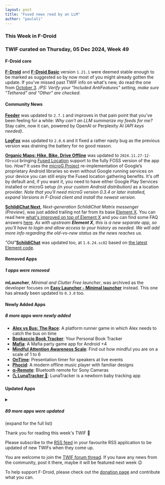 ```yaml
---
layout: post
title: "Fused news read by an LLM"
author: "paulali"
---
```


### This Week in F-Droid

### TWIF curated on Thursday, 05 Dec 2024, Week 49

#### F-Droid core
**[F\-Droid](https://f-droid.org/packages/org.fdroid.fdroid)** and **[F\-Droid Basic](https://f-droid.org/packages/org.fdroid.basic)** version `1.21.1` were deemed stable enough to be marked as suggested so by now most of you might already gotten the update. If you've missed past TWIF info on what's new, do read the one from [October 3](https://f-droid.org/en/2024/10/03/twif.html#f-droid-core). _/PS: Verify your "Included AntiFeatures" setting, make sure "Tethered" and "Other" are checked._

#### Community News
**[Feeder](https://f-droid.org/packages/com.nononsenseapps.feeder)** was updated to `2.7.1` and improves in that pain point that you've been feeling for a while: _Why can't an LLM summarize my feeds for me?_ Stay calm, now it can, powered by OpenAI or Perplexity AI _(API keys needed)_.

**[LogFox](https://f-droid.org/packages/com.f0x1d.logfox)** was updated to `2.0.6` and it fixed a rather nasty bug as the previous version was draining the battery for no good reason.

**[Organic Maps: Hike, Bike, Drive Offline](https://f-droid.org/packages/app.organicmaps)** was updated to `2024.11.27-12-FDroid` bringing [Fused Location](https://developers.google.com/location-context/fused-location-provider) support to the fully FOSS version of the app too. _How?_ It uses the [microG Project](https://microg.org/) re-implementation of Google’s proprietary Android libraries so even without Google running services on your device you can still enjoy the Fused location gathering benefits. It's off by default and, if you want it, you need to have either Google Play Services installed or microG setup _(in your custom Android distribution)_ as a location provider. _Note that you'll need microG version 0.3.4 or later installed, expand Versions in F-Droid client and install the newest version._

**[SchildiChat Next](https://f-droid.org/packages/chat.schildi.android)**, _Next\-generation SchildiChat Matrix messenger \(Preview\)_, was just added trailing not far from its base [Element X](https://f-droid.org/packages/io.element.android.x/). You can read here [what's improved on top of Element X](https://github.com/SchildiChat/schildichat-android-next/blob/main/FEATURES.md) and you can find some FAQ answers [here](https://schildi.chat/android/next/faq/). _As with upstream **Element X**, this is a new separate app, so you'll have to login and allow access to your history as needed. We will add more info regarding the old-vs-new status as the news reaches us._

_"Old"_**[SchildiChat](https://f-droid.org/packages/de.spiritcroc.riotx)** was updated too, at `1.6.24.sc82` based on [the latest Element code](https://github.com/element-hq/element-android/releases/tag/v1.6.24).


#### Removed Apps
##### 1 apps were removed
**mLauncher**, _Minimal and Clutter Free launcher_, was archived as the developer focuses on **[Easy Launcher \- Minimal launcher](https://f-droid.org/packages/app.easy.launcher)** instead. This one has already been updated to `0.3.0` too.


#### Newly Added Apps
##### 8 more apps were newly added
* **[Alex vs Bus: The Race](https://f-droid.org/packages/com.github.m374lx.alexvsbus)**: A platform runner game in which Alex needs to catch the bus on time
* **[Bookaccio Book Tracker](https://f-droid.org/packages/com.bugsdev2.bookaccio)**: Your Personal Book Tracker
* **[Mafia](https://f-droid.org/packages/com.github.iamrezamousavi.mafia)**: A Mafia party game app for Android \+4
* **[Mindful Attention Awareness Scale](https://f-droid.org/packages/biz.binarysolutions.mindfulscale)**: Find out how mindful you are on a scale of 1 to 6
* **[OnTime](https://f-droid.org/packages/si.jakobkreft.ontime)**: Presentation timer for speakers at live events
* **[Phocid](https://f-droid.org/packages/org.sunsetware.phocid)**: A modern offline music player with familiar designs
* **[α\-Remote](https://f-droid.org/packages/org.staacks.alpharemote)**: Bluetooth remote for Sony Cameras
* **[🌜 LunaTracker 🌛](https://f-droid.org/packages/it.danieleverducci.lunatracker)**: LunaTracker is a newborn baby tracking app


#### Updated Apps
<details markdown=1>
<summary><h5>89 more apps were updated</h5> (expand for the full list)</summary>

* **[38C3 Schedule](https://f-droid.org/packages/info.metadude.android.congress.schedule)** was updated to `1.68.0`
* **[AndBible: Bible Study](https://f-droid.org/packages/net.bible.android.activity)** was updated to `5.0.833`
* **[AnkiDroid: Flashcards](https://f-droid.org/packages/com.ichi2.anki)** was updated to `2.19.3`
* **[AppListBackup](https://f-droid.org/packages/org.androidlabs.applistbackup)** was updated to `1.0.4`
* **[Audile](https://f-droid.org/packages/com.mrsep.musicrecognizer)** was updated to `1.7.2`
* **[baresip\+](https://f-droid.org/packages/com.tutpro.baresip.plus)** was updated to `49.1.0`
* **[Better Internet Tiles](https://f-droid.org/packages/be.casperverswijvelt.unifiedinternetqs)** was updated to `3.1.0-fdroid`
* **[Brume Wallet](https://f-droid.org/packages/eth.brume.wallet)** was updated to `0.6.531`
* **[Casio G\-Shock Smart Sync](https://f-droid.org/packages/org.avmedia.gshockGoogleSync)** was updated to `20.9`
* **[Celestia](https://f-droid.org/packages/space.celestia.mobilecelestia)** was updated to `1.7.10`
* **[Cirrus](https://f-droid.org/packages/org.woheller69.omweather)** was updated to `3.5`
* **[Citrine](https://f-droid.org/packages/com.greenart7c3.citrine)** was updated to `0.5.6`
* **[Ciyue](https://f-droid.org/packages/org.eu.mumulhl.ciyue)** was updated to `0.13.0`
* **[Clipious](https://f-droid.org/packages/com.github.lamarios.clipious)** was updated to `1.22.3`
* **[Com\-Phone Story Maker](https://f-droid.org/packages/ac.robinson.mediaphone)** was updated to `1.7.6`
* **[Conversations](https://f-droid.org/packages/eu.siacs.conversations)** was updated to `2.17.4+free`
* **[DanXi](https://f-droid.org/packages/io.github.danxi_dev.dan_xi)** was updated to `1.4.5`
* **[DAVx⁵](https://f-droid.org/packages/at.bitfire.davdroid)** was updated to `4.4.4-ose`
* **[EnforceDoze](https://f-droid.org/packages/com.akylas.enforcedoze)** was updated to `1.6.1`
* **[Ente Photos \- Open source, end\-to\-end encrypted al](https://f-droid.org/packages/io.ente.photos.fdroid)** was updated to `0.9.65`
* **[EP Mobile](https://f-droid.org/packages/org.epstudios.epmobile)** was updated to `2.34.0`
* **[Fennec F\-Droid](https://f-droid.org/packages/org.mozilla.fennec_fdroid)** was updated to `133.0.0`
* **[FFUpdater](https://f-droid.org/packages/de.marmaro.krt.ffupdater)** was updated to `79.3.1`
* **[Fitness Calendar](https://f-droid.org/packages/com.inky.fitnesscalendar)** was updated to `2024.11.1`
* **[Flipper Mobile App](https://f-droid.org/packages/com.flipperdevices.app)** was updated to `1.8.1`
* **[Geo Share](https://f-droid.org/packages/page.ooooo.geoshare)** was updated to `1.5.1`
* **[Green: Bitcoin Wallet](https://f-droid.org/packages/com.greenaddress.greenbits_android_wallet)** was updated to `4.1.0`
* **[Home Medkit](https://f-droid.org/packages/ru.application.homemedkit)** was updated to `1.5.8`
* **[Human Benchmark](https://f-droid.org/packages/io.github.printn.humanbenchmark)** was updated to `1.0.5`
* **[Jami](https://f-droid.org/packages/cx.ring)** was updated to `20241126-01`
* **[kitshn \(for Tandoor\)](https://f-droid.org/packages/de.kitshn.android)** was updated to `1.0.0-alpha.12.1`
* **[Kotatsu](https://f-droid.org/packages/org.koitharu.kotatsu)** was updated to `7.7`
* **[LabLog](https://f-droid.org/packages/si.uni_lj.fe.lablog)** was updated to `1.7`
* **[Ladefuchs](https://f-droid.org/packages/app.ladefuchs.android)** was updated to `3.1.7`
* **[Lissen: Audiobookshelf client](https://f-droid.org/packages/org.grakovne.lissen)** was updated to `1.1.13`
* **[Léon – The URL Cleaner](https://f-droid.org/packages/com.svenjacobs.app.leon)** was updated to `47`
* **[Mull](https://f-droid.org/packages/us.spotco.fennec_dos)** was updated to `133.0.0`
* **[MuPDF mini](https://f-droid.org/packages/com.artifex.mupdf.mini.app)** was updated to `1.25.1a`
* **[MuPDF viewer](https://f-droid.org/packages/com.artifex.mupdf.viewer.app)** was updated to `1.25.1a`
* **[MusicSearch](https://f-droid.org/packages/io.github.lydavid.musicsearch)** was updated to `1.9.0-beta.2`
* **[Nextcloud Dev](https://f-droid.org/packages/com.nextcloud.android.beta)** was updated to `20241127`
* **[Nextcloud Talk](https://f-droid.org/packages/com.nextcloud.talk2)** was updated to `20.0.6`
* **[Nighthawk Wallet](https://f-droid.org/packages/com.nighthawkapps.wallet.android)** was updated to `2.2.16`
* **[Notesnook \- Private notes app](https://f-droid.org/packages/com.streetwriters.notesnook)** was updated to `3.0.23`
* **[Oinkoin](https://f-droid.org/packages/com.github.emavgl.piggybankpro)** was updated to `1.0.73`
* **[Opus 1 Music Player](https://f-droid.org/packages/de.kromke.andreas.opus1musicplayer)** was updated to `2.64`
* **[Pachli for Mastodon](https://f-droid.org/packages/app.pachli)** was updated to `2.9.0`
* **[Password Generator](https://f-droid.org/packages/com.vecturagames.android.app.passwordgenerator)** was updated to `1.8.1`
* **[Peristyle](https://f-droid.org/packages/app.simple.peri)** was updated to `v6.1.0`
* **[Petals](https://f-droid.org/packages/br.com.colman.petals)** was updated to `3.31.0`
* **[Podcini\.R \- Podcast instrument](https://f-droid.org/packages/ac.mdiq.podcini.R)** was updated to `6.15.0`
* **[Proton Pass: Password Manager](https://f-droid.org/packages/proton.android.pass.fdroid)** was updated to `1.28.2`
* **[PTO \- Plaintext Organizer](https://f-droid.org/packages/de.ferreum.pto)** was updated to `3.2.0`
* **[QRAlarm](https://f-droid.org/packages/com.sweak.qralarm)** was updated to `2.0.5`
* **[Quicksy](https://f-droid.org/packages/im.quicksy.client)** was updated to `2.17.4+free`
* **[Raccoon for Friendica](https://f-droid.org/packages/com.livefast.eattrash.raccoonforfriendica)** was updated to `0.3.1`
* **[Read You](https://f-droid.org/packages/me.ash.reader)** was updated to `0.11.1`
* **[Reader for Selfoss](https://f-droid.org/packages/bou.amine.apps.readerforselfossv2.android)** was updated to `124113311-github`
* **[RiMusic](https://f-droid.org/packages/it.fast4x.rimusic)** was updated to `0.6.62`
* **[Robot36 \- SSTV Image Decoder](https://f-droid.org/packages/xdsopl.robot36)** was updated to `2.14`
* **[Rush](https://f-droid.org/packages/com.shub39.rush)** was updated to `2.3.8`
* **[RustDesk](https://f-droid.org/packages/com.carriez.flutter_hbb)** was updated to `1.3.3`
* **[SatDump](https://f-droid.org/packages/org.satdump.SatDump)** was updated to `1.2.2`
* **[SD Maid 2/SE \- System Cleaner](https://f-droid.org/packages/eu.darken.sdmse)** was updated to `1.3.1-rc0`
* **[Seafile](https://f-droid.org/packages/com.seafile.seadroid2)** was updated to `3.0.6`
* **[sing\-box](https://f-droid.org/packages/io.nekohasekai.sfa)** was updated to `1.10.3`
* **[Smart Card Reader](https://f-droid.org/packages/com.vsmartcard.remotesmartcardreader.app)** was updated to `2.4`
* **[Snapcast \- multi\-room audio in perfect sync](https://f-droid.org/packages/de.badaix.snapcast)** was updated to `0.29.0.1`
* **[SocksTun](https://f-droid.org/packages/hev.sockstun)** was updated to `2.7`
* **[Souvenirs](https://f-droid.org/packages/fr.nuage.souvenirs)** was updated to `2.9.5`
* **[Squeeze Client](https://f-droid.org/packages/de.maniac103.squeezeclient)** was updated to `1.3`
* **[Squeezer](https://f-droid.org/packages/uk.org.ngo.squeezer)** was updated to `2.3.7`
* **[Swiss Bitcoin Pay](https://f-droid.org/packages/ch.swissbitcoinpay.checkout)** was updated to `2.2.3`
* **[TalkBack](https://f-droid.org/packages/com.android.talkback)** was updated to `TfPu_release_15_1-2024_10_17_0000`
* **[Tasks\.org: Open\-source To\-Do Lists & Reminders](https://f-droid.org/packages/org.tasks)** was updated to `14.1`
* **[The One App](https://f-droid.org/packages/io.theoneapp)** was updated to `2.2.0`
* **[Thumb\-Key](https://f-droid.org/packages/com.dessalines.thumbkey)** was updated to `4.0.6`
* **[Tilde Friends](https://f-droid.org/packages/com.unprompted.tildefriends.fdroid)** was updated to `0.0.25`
* **[TimePlanner](https://f-droid.org/packages/ru.aleshin.timeplanner)** was updated to `1.0.1`
* **[TorrServe](https://f-droid.org/packages/ru.yourok.torrserve)** was updated to `MatriX.135.F-Droid`
* **[Tower Collector](https://f-droid.org/packages/info.zamojski.soft.towercollector)** was updated to `2.15.3`
* **[Tuta Mail](https://f-droid.org/packages/de.tutao.tutanota)** was updated to `253.241126.2`
* **[Unchained](https://f-droid.org/packages/com.github.livingwithhippos.unchained)** was updated to `1.3.5`
* **[Unciv](https://f-droid.org/packages/com.unciv.app)** was updated to `4.14.11`
* **[Vespucci](https://f-droid.org/packages/de.blau.android)** was updated to `20.2.0.0`
* **[VRChat Android Assistant](https://f-droid.org/packages/cc.sovellus.vrcaa)** was updated to `2.1.5`
* **[WikiReader](https://f-droid.org/packages/org.nsh07.wikireader)** was updated to `1.8.0`
* **[Xtra](https://f-droid.org/packages/com.github.andreyasadchy.xtra)** was updated to `2.39.2`
* **[yetCalc](https://f-droid.org/packages/yetzio.yetcalc)** was updated to `2.0.2`
* **[µLauncher](https://f-droid.org/packages/de.jrpie.android.launcher)** was updated to `j-0.0.17`

</details>

Thank you for reading this week's TWIF 🙂

Please subscribe to the [RSS feed](https://f-droid.org/news/) in your favourite RSS application to be updated of new TWIFs when they come up.

You are welcome to join the [TWIF forum thread](https://forum.f-droid.org/t/new-twif-submission-thread/23546). If you have any news from the community, post it there, maybe it will be featured next week 😉

To help support F-Droid, please check out the [donation page](https://f-droid.org/donate/) and contribute what you can.

